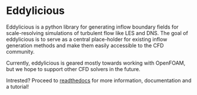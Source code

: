 Eddylicious
===========

Eddylicious is a python library for generating inflow boundary fields for scale-resolving simulations of turbulent flow like LES and DNS.
The goal of eddylicious is to serve as a central place-holder for existing inflow generation methods and make them easily accessible to the CFD community.

Currently, eddylicious is geared mostly towards working with OpenFOAM, but we hope to support other CFD solvers in the future.

Intrested?
Proceed to [readthedocs](eddylicious.readthedocs.io) for more information, documentation and a tutorial!
